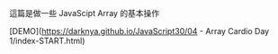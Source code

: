 這篇是做一些 JavaScipt Array 的基本操作

[DEMO](https://darknya.github.io/JavaScript30/04 - Array Cardio Day 1/index-START.html)
